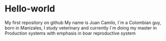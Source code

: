 # Hello-world
My first repository on github
My name is Juan Camilo, I´m a Colombian guy, born in Manizales, I study veterinary and currently I´m doing my master in Production systems with emphasis in boar reproductive system
